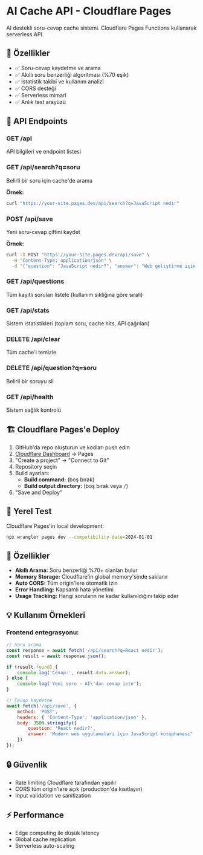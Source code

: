 # AI Cache API - Cloudflare Pages

AI destekli soru-cevap cache sistemi. Cloudflare Pages Functions kullanarak serverless API.

## 🚀 Özellikler

- ✅ Soru-cevap kaydetme ve arama
- ✅ Akıllı soru benzerliği algoritması (%70 eşik)
- ✅ İstatistik takibi ve kullanım analizi
- ✅ CORS desteği
- ✅ Serverless mimari
- ✅ Anlık test arayüzü

## 📡 API Endpoints

### GET /api
API bilgileri ve endpoint listesi

### GET /api/search?q=soru
Belirli bir soru için cache'de arama

**Örnek:**
```bash
curl "https://your-site.pages.dev/api/search?q=JavaScript nedir"
```

### POST /api/save
Yeni soru-cevap çiftini kaydet

**Örnek:**
```bash
curl -X POST "https://your-site.pages.dev/api/save" \
  -H "Content-Type: application/json" \
  -d '{"question": "JavaScript nedir?", "answer": "Web geliştirme için kullanılan programlama dili"}'
```

### GET /api/questions
Tüm kayıtlı soruları listele (kullanım sıklığına göre sıralı)

### GET /api/stats
Sistem istatistikleri (toplam soru, cache hits, API çağrıları)

### DELETE /api/clear
Tüm cache'i temizle

### DELETE /api/question?q=soru
Belirli bir soruyu sil

### GET /api/health
Sistem sağlık kontrolü

## 🏗️ Cloudflare Pages'e Deploy

1. GitHub'da repo oluşturun ve kodları push edin
2. [Cloudflare Dashboard](https://dash.cloudflare.com) → Pages
3. "Create a project" → "Connect to Git"
4. Repository seçin
5. Build ayarları:
   - **Build command:** (boş bırak)
   - **Build output directory:** (boş bırak veya `/`)
6. "Save and Deploy"

## 🧪 Yerel Test

Cloudflare Pages'in local development:

```bash
npx wrangler pages dev --compatibility-date=2024-01-01
```

## 🔧 Özellikler

- **Akıllı Arama:** Soru benzerliği %70+ olanları bulur
- **Memory Storage:** Cloudflare'in global memory'sinde saklanır
- **Auto CORS:** Tüm origin'lere otomatik izin
- **Error Handling:** Kapsamlı hata yönetimi
- **Usage Tracking:** Hangi soruların ne kadar kullanıldığını takip eder

## 💡 Kullanım Örnekleri

### Frontend entegrasyonu:
```javascript
// Soru arama
const response = await fetch('/api/search?q=React nedir');
const result = await response.json();

if (result.found) {
    console.log('Cevap:', result.data.answer);
} else {
    console.log('Yeni soru - AI\'dan cevap iste');
}

// Cevap kaydetme
await fetch('/api/save', {
    method: 'POST',
    headers: { 'Content-Type': 'application/json' },
    body: JSON.stringify({
        question: 'React nedir?',
        answer: 'Modern web uygulamaları için JavaScript kütüphanesi'
    })
});
```

## 🔒 Güvenlik

- Rate limiting Cloudflare tarafından yapılır
- CORS tüm origin'lere açık (production'da kısıtlayın)
- Input validation ve sanitization

## ⚡ Performance

- Edge computing ile düşük latency
- Global cache replication
- Serverless auto-scaling
